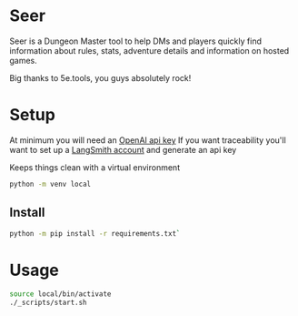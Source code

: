 # Seer
Seer is a Dungeon Master tool to help DMs and players quickly find information about rules, stats, adventure details and information on hosted games.

Big thanks to 5e.tools, you guys absolutely rock!

# Setup
At minimum you will need an [OpenAI api key](https://platform.openai.com/api-keys)
If you want traceability you'll want to set up a [LangSmith account](https://smith.langchain.com/) and generate an api key

Keeps things clean with a virtual environment
```bash
python -m venv local
```

## Install
```bash
python -m pip install -r requirements.txt`
```

# Usage
```bash
source local/bin/activate
./_scripts/start.sh
```